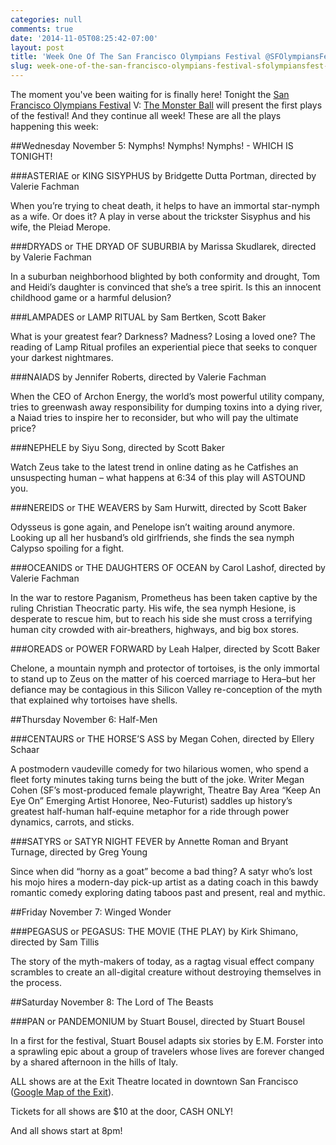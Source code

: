 ```yaml
---
categories: null
comments: true
date: '2014-11-05T08:25:42-07:00'
layout: post
title: 'Week One Of The San Francisco Olympians Festival @SFOlympiansFest #sfolympians5'
slug: week-one-of-the-san-francisco-olympians-festival-sfolympiansfest-sfolympians5
---
```


The moment you've been waiting for is finally here! Tonight the [San Francisco Olympians Festival](http://www.sfolympians.com/) V: [The Monster Ball](https://www.facebook.com/pages/San-Francisco-Olympians-Festival/282661841972r) will present the first plays of the festival! And they continue all week! These are all the plays happening this week:

##Wednesday November 5: Nymphs! Nymphs! Nymphs! - WHICH IS TONIGHT! 

###ASTERIAE or KING SISYPHUS by Bridgette Dutta Portman, directed by Valerie Fachman

When you’re trying to cheat death, it helps to have an immortal star-nymph as a wife. Or does it? A play in verse about the trickster Sisyphus and his wife, the Pleiad Merope.

###DRYADS or THE DRYAD OF SUBURBIA by Marissa Skudlarek, directed by Valerie Fachman

In a suburban neighborhood blighted by both conformity and drought, Tom and Heidi’s daughter is convinced that she’s a tree spirit. Is this an innocent childhood game or a harmful delusion?

###LAMPADES or LAMP RITUAL by Sam Bertken, Scott Baker

What is your greatest fear? Darkness? Madness? Losing a loved one? The reading of Lamp Ritual profiles an experiential piece that seeks to conquer your darkest nightmares.

###NAIADS by Jennifer Roberts, directed by Valerie Fachman

When the CEO of Archon Energy, the world’s most powerful utility company, tries to greenwash away responsibility for dumping toxins into a dying river, a Naiad tries to inspire her to reconsider, but who will pay the ultimate price?

###NEPHELE by Siyu Song, directed by Scott Baker

Watch Zeus take to the latest trend in online dating as he Catfishes an unsuspecting human – what happens at 6:34 of this play will ASTOUND you.

###NEREIDS or THE WEAVERS by Sam Hurwitt, directed by Scott Baker

Odysseus is gone again, and Penelope isn’t waiting around anymore. Looking up all her husband’s old girlfriends, she finds the sea nymph Calypso spoiling for a fight.

###OCEANIDS or THE DAUGHTERS OF OCEAN by Carol Lashof, directed by Valerie Fachman

In the war to restore Paganism, Prometheus has been taken captive by the ruling Christian Theocratic party. His wife, the sea nymph Hesione, is desperate to rescue him, but to reach his side she must cross a terrifying human city crowded with air-breathers, highways, and big box stores.

###OREADS or POWER FORWARD by Leah Halper, directed by Scott Baker

Chelone, a mountain nymph and protector of tortoises, is the only immortal to stand up to Zeus on the matter of his coerced marriage to Hera–but her defiance may be contagious in this Silicon Valley re-conception of the myth that explained why tortoises have shells.

##Thursday November 6: Half-Men

###CENTAURS or THE HORSE’S ASS by Megan Cohen, directed by Ellery Schaar

A postmodern vaudeville comedy for two hilarious women, who spend a fleet forty minutes taking turns being the butt of the joke. Writer Megan Cohen (SF’s most-produced female playwright, Theatre Bay Area “Keep An Eye On” Emerging Artist Honoree, Neo-Futurist) saddles up history’s greatest half-human half-equine metaphor for a ride through power dynamics, carrots, and sticks.

###SATYRS or SATYR NIGHT FEVER by Annette Roman and Bryant Turnage, directed by Greg Young

Since when did “horny as a goat” become a bad thing? A satyr who’s lost his mojo hires a modern-day pick-up artist as a dating coach in this bawdy romantic comedy exploring dating taboos past and present, real and mythic.

##Friday November 7: Winged Wonder

###PEGASUS or PEGASUS: THE MOVIE (THE PLAY) by Kirk Shimano, directed by Sam Tillis

The story of the myth-makers of today, as a ragtag visual effect company scrambles to create an all-digital creature without destroying themselves in the process.

##Saturday November 8: The Lord of The Beasts

###PAN or PANDEMONIUM by Stuart Bousel, directed by Stuart Bousel

In a first for the festival, Stuart Bousel adapts six stories by E.M. Forster into a sprawling epic about a group of travelers whose lives are forever changed by a shared afternoon in the hills of Italy.

ALL shows are at the Exit Theatre located in downtown San Francisco ([Google Map of the Exit](https://www.google.com/maps/place/Exit+Theatre/@37.784382,-122.410236,15z/data=!4m2!3m1!1s0x0:0xff033a4836b97ed8?sa=X&ei=oENaVNfZM-nqiQKU1IDABw&ved=0CIcBEPwSMAs)).

Tickets for all shows are $10 at the door, CASH ONLY!

And all shows start at 8pm!